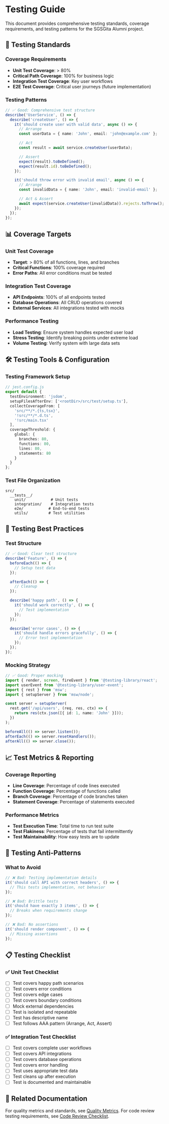 # Testing Guide

This document provides comprehensive testing standards, coverage requirements, and testing patterns for the SGSGita Alumni project.

## 🧪 Testing Standards

### Coverage Requirements
- **Unit Test Coverage**: > 80%
- **Critical Path Coverage**: 100% for business logic
- **Integration Test Coverage**: Key user workflows
- **E2E Test Coverage**: Critical user journeys (future implementation)

### Testing Patterns
```typescript
// ✅ Good: Comprehensive test structure
describe('UserService', () => {
  describe('createUser', () => {
    it('should create user with valid data', async () => {
      // Arrange
      const userData = { name: 'John', email: 'john@example.com' };

      // Act
      const result = await service.createUser(userData);

      // Assert
      expect(result).toBeDefined();
      expect(result.id).toBeDefined();
    });

    it('should throw error with invalid email', async () => {
      // Arrange
      const invalidData = { name: 'John', email: 'invalid-email' };

      // Act & Assert
      await expect(service.createUser(invalidData)).rejects.toThrow();
    });
  });
});
```

## 📊 Coverage Targets

### Unit Test Coverage
- **Target**: > 80% of all functions, lines, and branches
- **Critical Functions**: 100% coverage required
- **Error Paths**: All error conditions must be tested

### Integration Test Coverage
- **API Endpoints**: 100% of all endpoints tested
- **Database Operations**: All CRUD operations covered
- **External Services**: All integrations tested with mocks

### Performance Testing
- **Load Testing**: Ensure system handles expected user load
- **Stress Testing**: Identify breaking points under extreme load
- **Volume Testing**: Verify system with large data sets

## 🛠️ Testing Tools & Configuration

### Testing Framework Setup
```typescript
// jest.config.js
export default {
  testEnvironment: 'jsdom',
  setupFilesAfterEnv: ['<rootDir>/src/test/setup.ts'],
  collectCoverageFrom: [
    'src/**/*.{ts,tsx}',
    '!src/**/*.d.ts',
    '!src/main.tsx'
  ],
  coverageThreshold: {
    global: {
      branches: 80,
      functions: 80,
      lines: 80,
      statements: 80
    }
  }
};
```

### Test File Organization
```
src/
  __tests__/
    unit/           # Unit tests
    integration/    # Integration tests
    e2e/           # End-to-end tests
    utils/         # Test utilities
```

## 🔧 Testing Best Practices

### Test Structure
```typescript
// ✅ Good: Clear test structure
describe('Feature', () => {
  beforeEach(() => {
    // Setup test data
  });

  afterEach(() => {
    // Cleanup
  });

  describe('happy path', () => {
    it('should work correctly', () => {
      // Test implementation
    });
  });

  describe('error cases', () => {
    it('should handle errors gracefully', () => {
      // Error test implementation
    });
  });
});
```

### Mocking Strategy
```typescript
// ✅ Good: Proper mocking
import { render, screen, fireEvent } from '@testing-library/react';
import userEvent from '@testing-library/user-event';
import { rest } from 'msw';
import { setupServer } from 'msw/node';

const server = setupServer(
  rest.get('/api/users', (req, res, ctx) => {
    return res(ctx.json([{ id: 1, name: 'John' }]));
  })
);

beforeAll(() => server.listen());
afterEach(() => server.resetHandlers());
afterAll(() => server.close());
```

## 📈 Test Metrics & Reporting

### Coverage Reporting
- **Line Coverage**: Percentage of code lines executed
- **Function Coverage**: Percentage of functions called
- **Branch Coverage**: Percentage of code branches taken
- **Statement Coverage**: Percentage of statements executed

### Performance Metrics
- **Test Execution Time**: Total time to run test suite
- **Test Flakiness**: Percentage of tests that fail intermittently
- **Test Maintainability**: How easy tests are to update

## 🚫 Testing Anti-Patterns

### What to Avoid
```typescript
// ❌ Bad: Testing implementation details
it('should call API with correct headers', () => {
  // This tests implementation, not behavior
});

// ❌ Bad: Brittle tests
it('should have exactly 3 items', () => {
  // Breaks when requirements change
});

// ❌ Bad: No assertions
it('should render component', () => {
  // Missing assertions
});
```

## 📋 Testing Checklist

### ✅ Unit Test Checklist
- [ ] Test covers happy path scenarios
- [ ] Test covers error conditions
- [ ] Test covers edge cases
- [ ] Test covers boundary conditions
- [ ] Mock external dependencies
- [ ] Test is isolated and repeatable
- [ ] Test has descriptive name
- [ ] Test follows AAA pattern (Arrange, Act, Assert)

### ✅ Integration Test Checklist
- [ ] Test covers complete user workflows
- [ ] Test covers API integrations
- [ ] Test covers database operations
- [ ] Test covers error handling
- [ ] Test uses appropriate test data
- [ ] Test cleans up after execution
- [ ] Test is documented and maintainable

## 🔗 Related Documentation

For quality metrics and standards, see [Quality Metrics](../standards/QUALITY_METRICS.md).
For code review testing requirements, see [Code Review Checklist](../CODE_REVIEW_CHECKLIST.md).